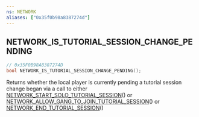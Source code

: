 ```yaml
---
ns: NETWORK
aliases: ["0x35f0b98a8387274d"]
---
```

## NETWORK_IS_TUTORIAL_SESSION_CHANGE_PENDING

```c
// 0x35F0B98A8387274D
bool NETWORK_IS_TUTORIAL_SESSION_CHANGE_PENDING();
```

Returns whether the local player is currently pending a tutorial session change began via a call to either [NETWORK_START_SOLO_TUTORIAL_SESSION](#_0x17E0198B3882C2CB)() or [NETWORK_ALLOW_GANG_TO_JOIN_TUTORIAL_SESSION](#_0xFB680D403909DC70)() or [NETWORK_END_TUTORIAL_SESSION](#_0xD0AFAFF5A51D72F7)()

